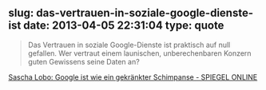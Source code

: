 slug: das-vertrauen-in-soziale-google-dienste-ist
date: 2013-04-05 22:31:04
type: quote
---

> Das Vertrauen in soziale Google-Dienste ist praktisch auf null gefallen. Wer vertraut einem launischen, unberechenbaren Konzern guten Gewissens seine Daten an?

[Sascha Lobo: Google ist wie ein gekränkter Schimpanse - SPIEGEL ONLINE](http://www.spiegel.de/netzwelt/web/sascha-lobo-google-ist-wie-ein-gekraenkter-schimpanse-a-889558.html)
